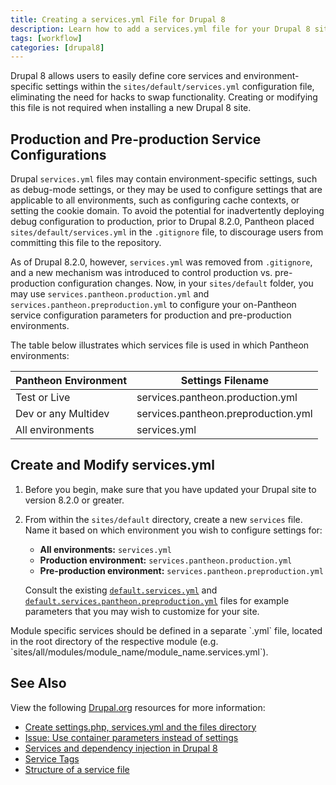 ```yaml
---
title: Creating a services.yml File for Drupal 8
description: Learn how to add a services.yml file for your Drupal 8 site.
tags: [workflow]
categories: [drupal8]
---
```

Drupal 8 allows users to easily define core services and environment-specific settings within the `sites/default/services.yml` configuration file, eliminating the need for hacks to swap functionality. Creating or modifying this file is not required when installing a new Drupal 8 site.

## Production and Pre-production Service Configurations  

Drupal `services.yml` files may contain environment-specific settings, such as debug-mode settings, or they may be used to configure settings that are applicable to all environments, such as configuring cache contexts, or setting the cookie domain.  To avoid the potential for inadvertently deploying debug configuration to production, prior to Drupal 8.2.0, Pantheon placed `sites/default/services.yml` in the `.gitignore` file, to discourage users from committing this file to the repository.

As of Drupal 8.2.0, however, `services.yml` was removed from `.gitignore`, and a new mechanism was introduced to control production vs. pre-production configuration changes. Now, in your `sites/default` folder, you may use `services.pantheon.production.yml` and `services.pantheon.preproduction.yml` to configure your on-Pantheon service configuration parameters for production and pre-production environments.  

The table below illustrates which services file is used in which Pantheon environments:

<table class="table  table-bordered table-responsive">
  <thead>
    <tr>
      <th>Pantheon Environment</th>
      <th>Settings Filename</th>
    </tr>
  </thead>
  <tbody>
    <tr>
      <td>Test or Live</td>
      <td>services.pantheon.production.yml</td>
    </tr>
    <tr>
      <td>Dev or any Multidev</td>
      <td>services.pantheon.preproduction.yml</td>
    </tr>
    <tr>
      <td>All environments</td>
      <td>services.yml</td>
    </tr>
  </tbody>
</table>

## Create and Modify services.yml
1.  Before you begin, make sure that you have updated your Drupal site to version 8.2.0 or greater.
2.  From within the `sites/default` directory, create a new `services` file. Name it based on which environment you wish to configure settings for:
      - **All environments:** `services.yml`
      - **Production environment:** `services.pantheon.production.yml`
      - **Pre-production environment:** `services.pantheon.preproduction.yml`

    Consult the existing [`default.services.yml`](https://github.com/pantheon-systems/drops-8/blob/master/sites/default/default.services.yml) and [`default.services.pantheon.preproduction.yml`](https://github.com/pantheon-systems/drops-8/blob/master/sites/default/default.services.pantheon.preproduction.yml) files for example parameters that you may wish to customize for your site.

<Alert title="Note" type="info">
Module specific services should be defined in a separate `.yml` file, located in the root directory of the respective module (e.g. `sites/all/modules/module_name/module_name.services.yml`).
</Alert>

## See Also

View the following [Drupal.org](https://drupal.org) resources for more information:

- [Create settings.php, services.yml and the files directory](https://www.drupal.org/documentation/install/settings-file)
- [Issue: Use container parameters instead of settings](https://www.drupal.org/node/2251113)
- [Services and dependency injection in Drupal 8](https://www.drupal.org/node/2133171)
- [Service Tags](https://www.drupal.org/node/2239393)
- [Structure of a service file](https://www.drupal.org/node/2194463)
